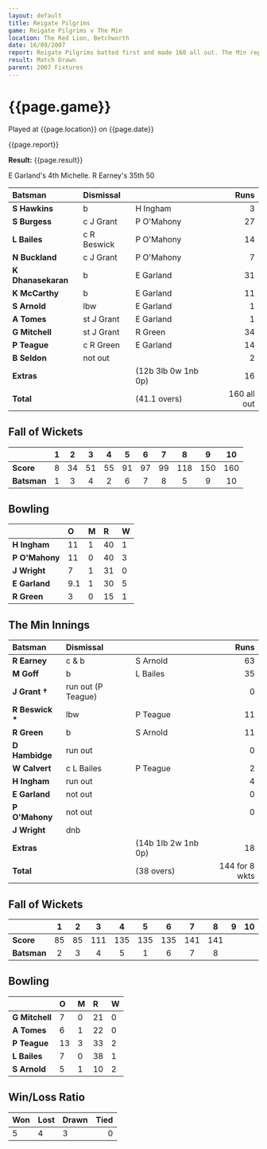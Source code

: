 ```yaml
---
layout: default
title: Reigate Pilgrims
game: Reigate Pilgrims v The Min
location: The Red Lion, Betchworth
date: 16/09/2007
report: Reigate Pilgrims batted first and made 160 all out. The Min replied with 141 for 8 wkts
result: Match Drawn
parent: 2007 Fixtures
---
```


# {{page.game}}

Played at {{page.location}} on {{page.date}}

{{page.report}}

**Result:** {{page.result}}

E Garland's 4th Michelle. R Earney's 35th 50

| Batsman | Dismissal |  | Runs |
|:---|:---|---|---:|
| **S Hawkins** | b | H Ingham | 3 |
| **S Burgess** | c J Grant | P O'Mahony | 27 |
| **L Bailes** | c R Beswick | P O'Mahony | 14 |
| **N Buckland** | c J Grant | P O'Mahony | 7 |
| **K Dhanasekaran** | b | E Garland | 31 |
| **K McCarthy** | b | E Garland  | 11 |
| **S Arnold** | lbw | E Garland | 1 |
| **A Tomes** | st J Grant | E Garland | 1 |
| **G Mitchell** | st J Grant | R Green | 34 |
| **P Teague** | c R Green | E Garland | 14 |
| **B Seldon** | not out |  | 2 |
| **Extras** | | (12b 3lb 0w 1nb 0p) | 16 |
| **Total** | | (41.1 overs) | 160 all out |

## Fall of Wickets

| | 1 | 2 | 3 | 4 | 5 | 6 | 7 | 8 | 9 | 10 |
|---|:---:|:---:|:---:|:---:|:---:|:---:|:---:|:---:|:---:|:---:|
| **Score** | 8 | 34 | 51 | 55 | 91 | 97 | 99 | 118 | 150 | 160 |
| **Batsman** | 1 | 3 | 4 | 2 | 6 | 7 | 8 | 5 | 9 | 10 |

## Bowling

| | O | M | R | W |
|---|:---|:---|:---|:---|
| **H Ingham** | 11 | 1 | 40 | 1 |
| **P O'Mahony** | 11 | 0 | 40 | 3 |
| **J Wright** | 7 | 1 | 31 | 0 |
| **E Garland** | 9.1 | 1 | 30 | 5 |
| **R Green** | 3 | 0 | 15 | 1 |

## The Min Innings

| Batsman | Dismissal |  | Runs |
|:---|:---|---|---:|
| **R Earney** | c & b | S Arnold | 63 |
| **M Goff** | b | L Bailes | 35 |
| **J Grant &#8224;** | run out (P Teague) |  | 0 |
| **R Beswick &#42;** | lbw | P Teague | 11 |
| **R Green** | b | S Arnold | 11 |
| **D Hambidge** | run out |  | 0 |
| **W Calvert** | c L Bailes | P Teague | 2 |
| **H Ingham** | run out |  | 4 |
| **E Garland** | not out |  | 0 |
| **P O'Mahony** | not out |  | 0 |
| **J Wright** | dnb |  |  |
| **Extras** | | (14b 1lb 2w 1nb 0p) | 18 |
| **Total** | | (38 overs) | 144 for 8 wkts |

## Fall of Wickets

| | 1 | 2 | 3 | 4 | 5 | 6 | 7 | 8 | 9 | 10 |
|---|:---:|:---:|:---:|:---:|:---:|:---:|:---:|:---:|:---:|:---:|
| **Score** | 85 | 85 | 111 | 135 | 135 | 135 | 141 | 141 |  |  |
| **Batsman** | 2 | 3 | 4 | 5 | 1 | 6 | 7 | 8 |  |  |

## Bowling

| | O | M | R | W |
|---|:---|:---|:---|:---|
| **G Mitchell** | 7 | 0 | 21 | 0 |
| **A Tomes** | 6 | 1 | 22 | 0 |
| **P Teague** | 13 | 3 | 33 | 2 |
| **L Bailes** | 7 | 0 | 38 | 1 |
| **S Arnold** | 5 | 1 | 10 | 2 |

## Win/Loss Ratio

| Won | Lost | Drawn | Tied |
|:---|:---|:---|---:|
| 5 | 4 | 3 | 0 |